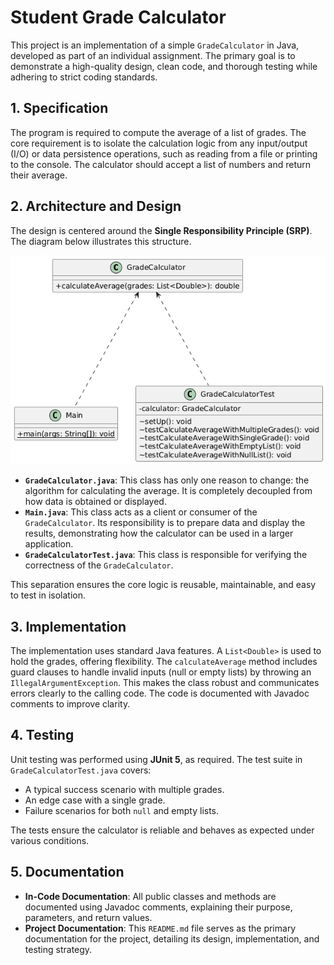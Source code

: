 # Student Grade Calculator

This project is an implementation of a simple `GradeCalculator` in Java, developed as part of an individual assignment. The primary goal is to demonstrate a high-quality design, clean code, and thorough testing while adhering to strict coding standards.

## 1. Specification

The program is required to compute the average of a list of grades. The core requirement is to isolate the calculation logic from any input/output (I/O) or data persistence operations, such as reading from a file or printing to the console. The calculator should accept a list of numbers and return their average.

## 2. Architecture and Design

The design is centered around the **Single Responsibility Principle (SRP)**. The diagram below illustrates this structure.

![Class Diagram for Grade Calculator](docs/class-diagram.png)

* **`GradeCalculator.java`**: This class has only one reason to change: the algorithm for calculating the average. It is completely decoupled from how data is obtained or displayed.
* **`Main.java`**: This class acts as a client or consumer of the `GradeCalculator`. Its responsibility is to prepare data and display the results, demonstrating how the calculator can be used in a larger application.
* **`GradeCalculatorTest.java`**: This class is responsible for verifying the correctness of the `GradeCalculator`.

This separation ensures the core logic is reusable, maintainable, and easy to test in isolation.

## 3. Implementation

The implementation uses standard Java features. A `List<Double>` is used to hold the grades, offering flexibility. The `calculateAverage` method includes guard clauses to handle invalid inputs (null or empty lists) by throwing an `IllegalArgumentException`. This makes the class robust and communicates errors clearly to the calling code. The code is documented with Javadoc comments to improve clarity.

## 4. Testing

Unit testing was performed using **JUnit 5**, as required. The test suite in `GradeCalculatorTest.java` covers:
* A typical success scenario with multiple grades.
* An edge case with a single grade.
* Failure scenarios for both `null` and empty lists.

The tests ensure the calculator is reliable and behaves as expected under various conditions.

## 5. Documentation

* **In-Code Documentation**: All public classes and methods are documented using Javadoc comments, explaining their purpose, parameters, and return values.
* **Project Documentation**: This `README.md` file serves as the primary documentation for the project, detailing its design, implementation, and testing strategy.
